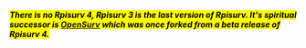 <mark>***There is no Rpisurv 4, Rpisurv 3 is the last version of Rpisurv. It's spiritual successor is [OpenSurv](https://opensurv.net) which was once forked from a beta release of Rpisurv 4.***</mark>